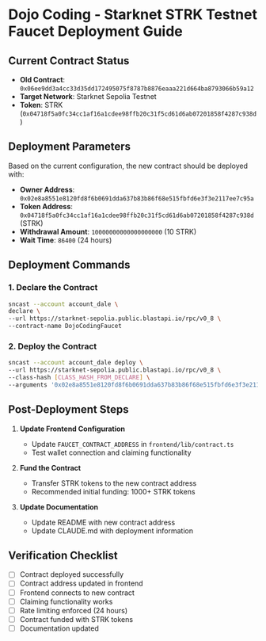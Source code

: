 # Dojo Coding - Starknet STRK Testnet Faucet Deployment Guide

## Current Contract Status
- **Old Contract**: `0x06ee9dd3a4cc33d35dd172495075f8787b8876eaaa221d664ba8793066b59a12`
- **Target Network**: Starknet Sepolia Testnet
- **Token**: STRK (`0x04718f5a0fc34cc1af16a1cdee98ffb20c31f5cd61d6ab07201858f4287c938d`)

## Deployment Parameters
Based on the current configuration, the new contract should be deployed with:

- **Owner Address**: `0x02e8a8551e8120fd8f6b0691dda637b83b86f68e515fbfd6e3f3e2117ee7c95a`
- **Token Address**: `0x04718f5a0fc34cc1af16a1cdee98ffb20c31f5cd61d6ab07201858f4287c938d` (STRK)
- **Withdrawal Amount**: `10000000000000000000` (10 STRK)
- **Wait Time**: `86400` (24 hours)

## Deployment Commands

### 1. Declare the Contract
```bash
sncast --account account_dale \
declare \
--url https://starknet-sepolia.public.blastapi.io/rpc/v0_8 \
--contract-name DojoCodingFaucet
```

### 2. Deploy the Contract
```bash
sncast --account account_dale deploy \
--url https://starknet-sepolia.public.blastapi.io/rpc/v0_8 \
--class-hash [CLASS_HASH_FROM_DECLARE] \
--arguments '0x02e8a8551e8120fd8f6b0691dda637b83b86f68e515fbfd6e3f3e2117ee7c95a,0x04718f5a0fc34cc1af16a1cdee98ffb20c31f5cd61d6ab07201858f4287c938d,10000000000000000000_u256,86400_u64'
```

## Post-Deployment Steps

1. **Update Frontend Configuration**
   - Update `FAUCET_CONTRACT_ADDRESS` in `frontend/lib/contract.ts`
   - Test wallet connection and claiming functionality

2. **Fund the Contract**
   - Transfer STRK tokens to the new contract address
   - Recommended initial funding: 1000+ STRK tokens

3. **Update Documentation**
   - Update README with new contract address
   - Update CLAUDE.md with deployment information

## Verification Checklist

- [ ] Contract deployed successfully
- [ ] Contract address updated in frontend
- [ ] Frontend connects to new contract
- [ ] Claiming functionality works
- [ ] Rate limiting enforced (24 hours)
- [ ] Contract funded with STRK tokens
- [ ] Documentation updated